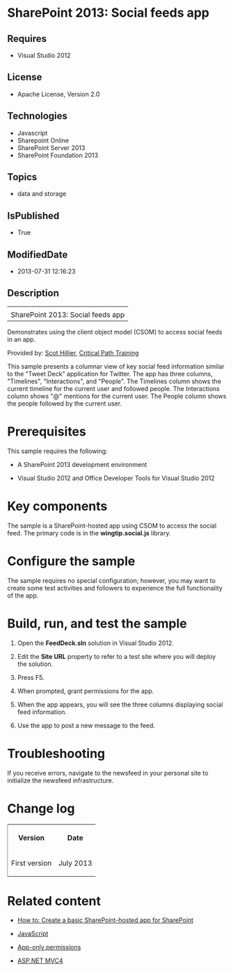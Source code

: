 # SharePoint 2013: Social feeds app
## Requires
* Visual Studio 2012
## License
* Apache License, Version 2.0
## Technologies
* Javascript
* Sharepoint Online
* SharePoint Server 2013
* SharePoint Foundation 2013
## Topics
* data and storage
## IsPublished
* True
## ModifiedDate
* 2013-07-31 12:16:23
## Description

<div id="header">
<table id="bottomTable" cellpadding="0" cellspacing="0">
<tbody>
<tr id="headerTableRow1">
<td align="left"><span id="runningHeaderText"></span></td>
</tr>
<tr id="headerTableRow2">
<td align="left"><span id="nsrTitle">SharePoint 2013: Social feeds app</span> </td>
</tr>
</tbody>
</table>
</div>
<div id="mainSection">
<div id="mainBody">
<div>
<p>Demonstrates using the client object model (CSOM) to access social feeds in an app.</p>
</div>
<div>
<p><span>Provided by:</span> <a href="http://mvp.microsoft.com/en-us/mvp/Scot%20Hillier-33471" target="_blank">
Scot Hillier</a>, <a href="http://www.criticalpathtraining.com/Pages/default.aspx" target="_blank">
Critical Path Training</a></p>
<p>This sample presents a columnar view of key social feed information similar to the &quot;Tweet Deck&quot; application for Twitter. The app has three columns, &quot;Timelines&quot;, &quot;Interactions&quot;, and &quot;People&quot;. The Timelines column shows the current timeline for the current
 user and followed people. The Interactions column shows &quot;@&quot; mentions for the current user. The People column shows the people followed by the current user.</p>
</div>
<h1>Prerequisites</h1>
<div id="sectionSection0" name="collapseableSection">
<p>This sample requires the following:</p>
<ul>
<li>
<p>A SharePoint 2013 development environment</p>
</li><li>
<p>Visual Studio 2012 and Office Developer Tools for Visual Studio 2012</p>
</li></ul>
</div>
<h1>Key components</h1>
<div id="sectionSection1" name="collapseableSection">
<p>The sample is a SharePoint-hosted app using CSOM to access the social feed. The primary code is in the
<b><span class="keyword">wingtip.social.js</span></b> library.</p>
</div>
<h1>Configure the sample</h1>
<div id="sectionSection2" name="collapseableSection">
<p>The sample requires no special configuration; however, you may want to create some test activities and followers to experience the full functionality of the app.</p>
</div>
<h1>Build, run, and test the sample</h1>
<div id="sectionSection3" name="collapseableSection">
<div>
<ol>
<li>
<p>Open the <b><span class="keyword">FeedDeck.sln</span></b> solution in Visual Studio 2012.</p>
</li><li>
<p>Edit the <b><span class="keyword">Site URL</span></b> property to refer to a test site where you will deploy the solution.</p>
</li><li>
<p>Press F5.</p>
</li><li>
<p>When prompted, grant permissions for the app.</p>
</li><li>
<p>When the app appears, you will see the three columns displaying social feed information.</p>
</li><li>
<p>Use the app to post a new message to the feed.</p>
</li></ol>
</div>
</div>
<h1>Troubleshooting</h1>
<div id="sectionSection4" name="collapseableSection">
<p>If you receive errors, navigate to the newsfeed in your personal site to initialize the newsfeed infrastructure.</p>
</div>
<h1>Change log</h1>
<div id="sectionSection5" name="collapseableSection"><b>
<div class="caption"></div>
</b>
<div>
<table width="50%" cellspacing="2" cellpadding="5" frame="lhs">
<tbody>
<tr>
<th>
<p>Version</p>
</th>
<th>
<p>Date</p>
</th>
</tr>
<tr>
<td>
<p>First version</p>
</td>
<td>
<p>July 2013</p>
</td>
</tr>
</tbody>
</table>
</div>
</div>
<h1>Related content</h1>
<div id="sectionSection6" name="collapseableSection">
<ul>
<li>
<p><a href="http://msdn.microsoft.com/en-us/library/fp142379.aspx" target="_blank">How to: Create a basic SharePoint-hosted app for SharePoint</a>
</p>
</li><li>
<p><a href="http://msdn.microsoft.com/en-us/library/ms970435.aspx" target="_blank">JavaScript</a>
</p>
</li><li>
<p><a href="http://msdn.microsoft.com/en-us/library/fp142384.aspx" target="_blank">App-only permissions</a>
</p>
</li><li>
<p><a href="http://www.asp.net/mvc/mvc4" target="_blank">ASP.NET MVC4</a> </p>
</li></ul>
</div>
</div>
</div>
